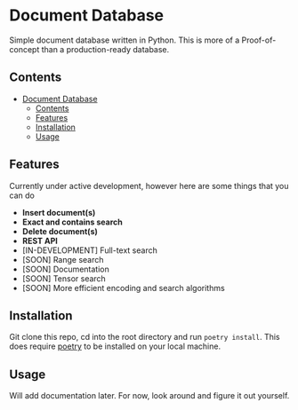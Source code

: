 # Document Database 
Simple document database written in Python. This is more of a Proof-of-concept than a production-ready database. 

## Contents
- [Document Database](#twitter-api)
  - [Contents](#contents)
  - [Features](#features)
  - [Installation](#installation)
  - [Usage](#usage)
    


## Features
Currently under active development, however here are some things that you can do

- **Insert document(s)**
- **Exact and contains search**
- **Delete document(s)**
- **REST API**
- [IN-DEVELOPMENT] Full-text search 
- [SOON] Range search 
- [SOON] Documentation
- [SOON] Tensor search
- [SOON] More efficient encoding and search algorithms


## Installation 
Git clone this repo, cd into the root directory and run ```poetry install```. This does require [poetry](https://python-poetry.org/) to be installed on your local machine. 

## Usage
Will add documentation later. For now, look around and figure it out yourself. 
